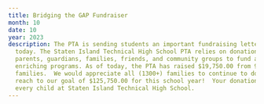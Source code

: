 ```yaml
---
title: Bridging the GAP Fundraiser
month: 10
date: 10
year: 2023
description: The PTA is sending students an important fundraising letter home
  today. The Staten Island Technical High School PTA relies on donations from
  parents, guardians, families, friends, and community groups to fund all our
  enriching programs. As of today, the PTA has raised $19,750.00 from 97
  families.  We would appreciate all (1300+) families to continue to donate to
  reach to our goal of $125,750.00 for this school year!  Your donation impacts
  every child at Staten Island Technical High School.
---
```

